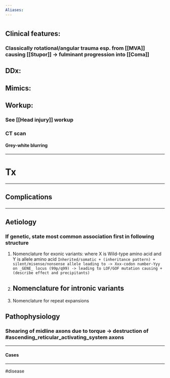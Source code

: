 ```yaml
---
Aliases:
---
```

# 
## Clinical features:
### Classically rotational/angular trauma esp. from [[MVA]] causing [[Stupor]] -> fulminant progression into [[Coma]]
## DDx:
###
## Mimics:
###
## Workup:
### See [[Head injury]] workup
### CT scan
#### Grey-white blurring 

---
# Tx

---
## Complications
###

---
## Aetiology
### If genetic, state most common association first in following structure
1.  Nomenclature for exonic variants: where X is Wild-type amino acid and Y is allele amino acid
	`Inherited/somatic + (inheritance pattern) + silent/misense/nonsense allele leading to -> Xxx-codon number-Yyy on _GENE_ locus (99p/q99) -> leading to LOF/GOF mutation causing + (describe effect and precipitants) `
2.  Nomenclature for intronic variants
	- 
3.  Nomenclature for repeat expansions
## Pathophysiology
### Shearing of midline axons due to torque -> destruction of #ascending_reticular_activating_system axons

---
#### Cases


---
#disease 